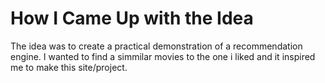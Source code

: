 # How I Came Up with the Idea

The idea was to create a practical demonstration of a recommendation engine. I wanted to find a simmilar movies to the one i liked and it inspired me to make this site/project. 

